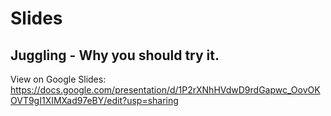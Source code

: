 # Slides

## Juggling - Why you should try it.

View on Google Slides: https://docs.google.com/presentation/d/1P2rXNhHVdwD9rdGapwc_OovOKOVT9gI1XIMXad97eBY/edit?usp=sharing
